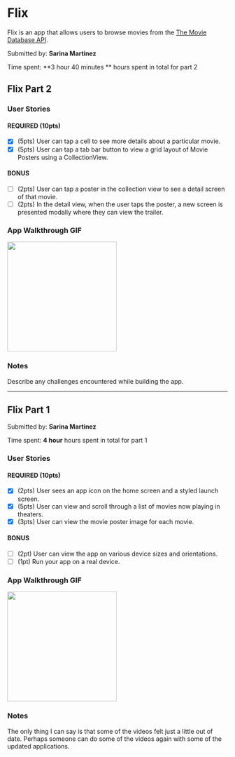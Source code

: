 # Flix

Flix is an app that allows users to browse movies from the [The Movie Database API](http://docs.themoviedb.apiary.io/#).

Submitted by: **Sarina Martinez**

Time spent: **3 hour 40 minutes ** hours spent in total for part 2

## Flix Part 2

### User Stories

#### REQUIRED (10pts)
- [x] (5pts) User can tap a cell to see more details about a particular movie.
- [x] (5pts) User can tap a tab bar button to view a grid layout of Movie Posters using a CollectionView.

#### BONUS
- [ ] (2pts) User can tap a poster in the collection view to see a detail screen of that movie.
- [ ] (2pts) In the detail view, when the user taps the poster, a new screen is presented modally where they can view the trailer.

### App Walkthrough GIF

<img src="https://github.com/Sarina58/Flix-Sarina-Martinez-/blob/main/(Fliz%20Part%202)ezgif.com-gif-maker.gif" width=250><br>

### Notes
Describe any challenges encountered while building the app.

---

## Flix Part 1
Submitted by: **Sarina Martinez**

Time spent: **4 hour** hours spent in total for part 1

### User Stories

#### REQUIRED (10pts)
- [x] (2pts) User sees an app icon on the home screen and a styled launch screen.
- [x] (5pts) User can view and scroll through a list of movies now playing in theaters.
- [x] (3pts) User can view the movie poster image for each movie.

#### BONUS
- [ ] (2pt) User can view the app on various device sizes and orientations.
- [ ] (1pt) Run your app on a real device.

### App Walkthrough GIF

<img src="https://github.com/Sarina58/Flix-Sarina-Martinez-/blob/main/ezgif.com-gif-maker.gif" width=250><br>

### Notes
The only thing I can say is that some of the videos felt just a little out of date. Perhaps someone can do some of the videos again with some of the updated applications.
